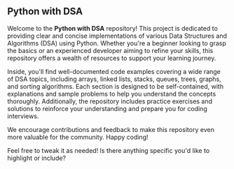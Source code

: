 



## Python with DSA

Welcome to the **Python with DSA** repository! This project is dedicated to providing clear and concise implementations of various Data Structures and Algorithms (DSA) using Python. Whether you're a beginner looking to grasp the basics or an experienced developer aiming to refine your skills, this repository offers a wealth of resources to support your learning journey.

Inside, you'll find well-documented code examples covering a wide range of DSA topics, including arrays, linked lists, stacks, queues, trees, graphs, and sorting algorithms. Each section is designed to be self-contained, with explanations and sample problems to help you understand the concepts thoroughly. Additionally, the repository includes practice exercises and solutions to reinforce your understanding and prepare you for coding interviews.

We encourage contributions and feedback to make this repository even more valuable for the community. Happy coding!



Feel free to tweak it as needed! Is there anything specific you'd like to highlight or include?
